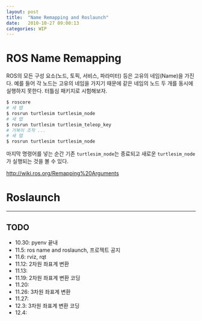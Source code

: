```yaml
---
layout: post
title:  "Name Remapping and Roslaunch"
date:   2010-10-27 09:00:13
categories: WIP
---
```




# ROS Name Remapping

ROS의 모든 구성 요소(노드, 토픽, 서비스, 파라미터) 등은 고유의 네임(Name)을 가진다. 예를 들어 각 노드는 고유의 네임을 가지기 때문에 같은 네임의 노드 두 개를 동시에 실행하지 못한다. 터틀심 패키지로 시험해보자.

```bash
$ roscore
# 새 탭
$ rosrun turtlesim turtlesim_node
# 새 탭
$ rosrun turtlesim turtlesim_teleop_key
# 거북이 조작 ...
# 새 탭
$ rosrun turtlesim turtlesim_node
```

마지막 명령어를 넣는 순간 기존 `turtlesim_node`는 종료되고 새로운 `turtlesim_node`가 실행되는 것을 볼 수 있다.



<http://wiki.ros.org/Remapping%20Arguments>



# Roslaunch





---

## TODO

- 10.30: pyenv 끝내
- 11.5: ros name and roslaunch, 프로젝트 공지
- 11.6: rviz, rqt
- 11.12: 2차원 좌표계 변환
- 11.13: 
- 11.19: 2차원 좌표계 변환 코딩
- 11.20:
- 11.26: 3차원 좌표계 변환
- 11.27:
- 12.3: 3차원 좌표계 변환 코딩
- 12.4: